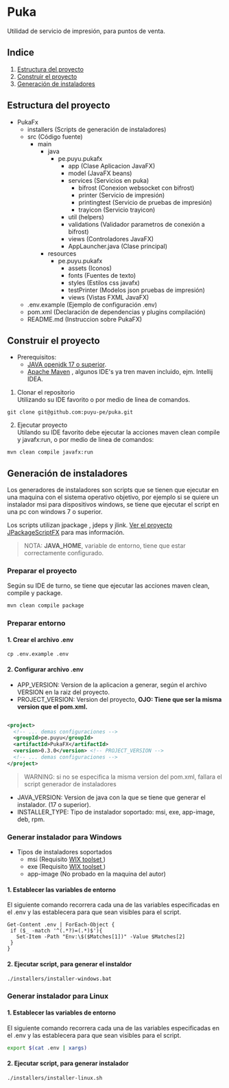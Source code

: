 # Puka

Utilidad de servicio de impresión, para puntos de venta.

## Indice

1. [Estructura del proyecto](#estructura-del-proyecto)
2. [Construir el proyecto](#construir-el-proyecto)
3. [Generación de instaladores](#generación-de-instaladores)

## Estructura del proyecto

- PukaFx
  - installers (Scripts de generación de instaladores)
  - src (Código fuente)
    - main
      - java
        - pe.puyu.pukafx
          - app (Clase Aplicacion JavaFX)
          - model (JavaFX beans)
          - services (Servicios en puka)
            - bifrost (Conexion websocket con bifrost)
            - printer (Servicio de impresión)
            - printingtest (Servicio de pruebas de impresión)
            - trayicon (Servicio trayicon)
          - util (helpers)
          - validations (Validador parametros de conexión a bifrost)
          - views (Controladores JavaFX)
          - AppLauncher.java (Clase principal)
      - resources
        - pe.puyu.pukafx
          - assets (Iconos)
          - fonts (Fuentes de texto)
          - styles (Estilos css javafx)
          - testPrinter (Modelos json pruebas de impresión)
          - views (Vistas FXML JavaFX)
  - .env.example (Ejemplo de configuración .env)
  - pom.xml (Declaración de dependencias y plugins compilación)
  - README.md (Instruccion sobre PukaFX)

## Construir el proyecto

* Prerequisitos:
  * [JAVA openjdk 17 o superior](https://ed.team/blog/instalar-openjdk-en-linux).
  * [Apache Maven](https://ubunlog.com/apache-maven-instalacion-ubuntu/) , algunos IDE's ya tren maven incluido, ejm.
    Intellij IDEA.

1. Clonar el repositorio<br>
   Utilizando su IDE favorito o por medio de linea de comandos.

```
git clone git@github.com:puyu-pe/puka.git
```

2. Ejecutar proyecto<br>
   Utilando su IDE favorito debe ejecutar la acciones maven clean
   compile y javafx:run, o por medio de linea de comandos:

```
mvn clean compile javafx:run
```

## Generación de instaladores

Los generadores de instaladores son scripts que se tienen que ejecutar
en una maquina con el sistema operativo objetivo, por ejemplo si se quiere
un instalador msi para dispositivos windows, se tiene que ejecutar el script
en una pc con windows 7 o superior.<br>

Los scripts utilizan jpackage , jdeps y jlink. 
[Ver el proyecto JPackageScriptFX](https://github.com/dlemmermann/JPackageScriptFX.git)
para mas información.

> NOTA: **JAVA_HOME**, variable de entorno, tiene que estar correctamente configurado.

### Preparar el proyecto

Según su IDE de turno, se tiene que ejecutar las acciones maven
clean, compile y package.

```bash
mvn clean compile package
```

### Preparar entorno

#### 1. Crear el archivo .env

```
cp .env.example .env
```

#### 2. Configurar archivo .env

* APP_VERSION: Version de la aplicacion a generar, según el archivo
  VERSION en la raiz del proyecto.
* PROJECT_VERSION: Version del proyecto,
  **OJO: Tiene que ser la misma version que el pom.xml.**

```xml

<project>
  <!-- ... demas configuraciones -->
  <groupId>pe.puyu</groupId>
  <artifactId>PukaFX</artifactId>
  <version>0.3.0</version> <!-- PROJECT_VERSION -->
  <!-- ... demas configuraciones -->
</project>
```

> WARNING: si no se especifica la misma version del pom.xml, fallara el script generador de instaladores

* JAVA_VERSION: Version de java con la que se tiene que generar
  el instalador. (17 o superior).
* INSTALLER_TYPE: Tipo de instalador soportado: msi, exe, app-image, deb, rpm.

### Generar instalador para Windows

* Tipos de instaladores soportados
  * msi (Requisito [WIX toolset ](https://wixtoolset.org))
  * exe (Requisito [WIX toolset ](https://wixtoolset.org))
  * app-image (No probado en la maquina del autor)

#### 1. Establecer las variables de entorno

El siguiente comando recorrera cada una de las variables especificadas
en el .env y las establecera para que sean visibles para el script.

```shell
Get-Content .env | ForEach-Object {
 if ($_ -match '^(.*?)=(.*)$'){
   Set-Item -Path "Env:\$($Matches[1])" -Value $Matches[2]
 }
}
```

#### 2. Ejecutar script, para generar el instaldor

```bash
./installers/installer-windows.bat
```

### Generar instalador para Linux

#### 1. Establecer las variables de entorno

El siguiente comando recorrera cada una de las variables especificadas
en el .env y las establecera para que sean visibles para el script.

```bash
export $(cat .env | xargs)
```

#### 2. Ejecutar script, para generar instalador

```bash
./installers/installer-linux.sh
```
